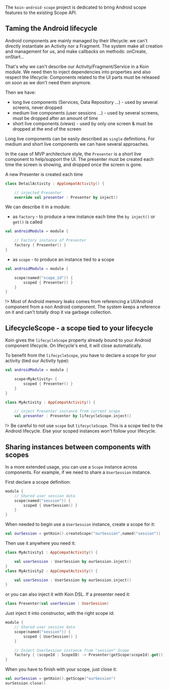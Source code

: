 
The `koin-android-scope` project is dedicated to bring Android scope features to the existing Scope API.


## Taming the Android lifecycle

Android components are mainly managed by their lifecycle: we can't directly instantiate an Activity nor a Fragment. The system
make all creation and management for us, and make callbacks on methods: onCreate, onStart...

That's why we can't describe our Activity/Fragment/Service in a Koin module. We need then to inject dependencies into properties and also
respect the lifecycle: Components related to the UI parts must be released on soon as we don't need them anymore.

Then we have:

* long live components (Services, Data Repository ...) - used by several screens, never dropped
* medium live components (user sessions ...) - used by several screens, must be dropped after an amount of time
* short live components (views) - used by only one screen & must be dropped at the end of the screen

Long live components can be easily described as `single` definitions. For medium and short live components we can have several approaches.

In the case of MVP architecture style, the `Presenter` is a short live component to help/support the UI. The presenter must be created each time the screen is showing,
and dropped once the screen is gone.

A new Presenter is created each time

```kotlin
class DetailActivity : AppCompatActivity() {

    // injected Presenter
    override val presenter : Presenter by inject()
```

We can describe it in a module:


* as `factory` - to produce a new instance each time the `by inject()` or `get()` is called

```kotlin
val androidModule = module {

    // Factory instance of Presenter
    factory { Presenter() }
}
```

* as `scope` - to produce an instance tied to a scope

```kotlin
val androidModule = module {

    scope(named("scope_id")) {
        scoped { Presenter() }
    }
}
```

!> Most of Android memory leaks comes from referencing a UI/Android component from a non Android component. The system keeps a reference
on it and can't totally drop it via garbage collection.

## LifecycleScope - a scope tied to your lifecycle

Koin gives the `lifecycleScope` property already bound to your Android component lifecycle. On lifecycle's end, it will close automatically.

To benefit from the `lifecycleScope`, you have to declare a scope for your activity (tied our Activity type):

```kotlin
val androidModule = module {

    scope<MyActivity> {
        scoped { Presenter() }
    }
}
```

```kotlin
class MyActivity : AppCompatActivity() {

    // inject Presenter instance from current scope
    val presenter : Presenter by lifecycleScope.inject()

```


!> Be careful to not use `scope` but `lifecycleScope`. This is a scope tied to the Android lifecycle. Else your scoped instances won't follow your lifecycle.


## Sharing instances between components with scopes

In a more extended usage, you can use a `Scope` instance across components. For example, if we need to share a `UserSession` instance.

First declare a scope definition:

```kotlin
module {
    // Shared user session data
    scope(named("session")) {
        scoped { UserSession() }
    }
}
```

When needed to begin use a `UserSession` instance, create a scope for it:

```kotlin
val ourSession = getKoin().createScope("ourSession",named("session"))
```

Then use it anywhere you need it:

```kotlin
class MyActivity1 : AppCompatActivity() {

    val userSession : UserSession by ourSession.inject()
}
class MyActivity2 : AppCompatActivity() {

    val userSession : UserSession by ourSession.inject()
}
```

or you can also inject it with Koin DSL. If a presenter need it:

```kotlin
class Presenter(val userSession : UserSession)
```

Just inject it into constructor, with the right scope id:

```kotlin
module {
    // Shared user session data
    scope(named("session")) {
        scoped { UserSession() }
    }

    // Inject UserSession instance from "session" Scope
    factory { (scopeId : ScopeID) -> Presenter(getScope(scopeId).get())}
}
```

When you have to finish with your scope, just close it:

```kotlin
val ourSession = getKoin().getScope("ourSession")
ourSession.close()
```

